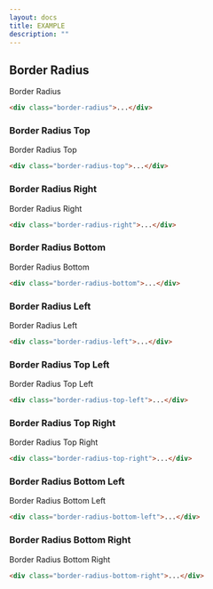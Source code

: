 ```yaml
---
layout: docs
title: EXAMPLE
description: ""
---
```


## Border Radius

<div class="padding-xs border border-radius">Border Radius</div>

```html
<div class="border-radius">...</div>
```

### Border Radius Top

<div class="padding-xs border border-radius-top">Border Radius Top</div>

```html
<div class="border-radius-top">...</div>
```

### Border Radius Right

<div class="padding-xs border border-radius-right">Border Radius Right</div>

```html
<div class="border-radius-right">...</div>
```

### Border Radius Bottom

<div class="padding-xs border border-radius-bottom">Border Radius Bottom</div>

```html
<div class="border-radius-bottom">...</div>
```

### Border Radius Left

<div class="padding-xs border border-radius-left">Border Radius Left</div>

```html
<div class="border-radius-left">...</div>
```

### Border Radius Top Left

<div class="padding-xs border border-radius-top-left">Border Radius Top Left</div>

```html
<div class="border-radius-top-left">...</div>
```

### Border Radius Top Right

<div class="padding-xs border border-radius-top-right">Border Radius Top Right</div>

```html
<div class="border-radius-top-right">...</div>
```

### Border Radius Bottom Left

<div class="padding-xs border border-radius-bottom-left">Border Radius Bottom Left</div>

```html
<div class="border-radius-bottom-left">...</div>
```

### Border Radius Bottom Right

<div class="padding-xs border border-radius-bottom-right">Border Radius Bottom Right</div>

```html
<div class="border-radius-bottom-right">...</div>
```
